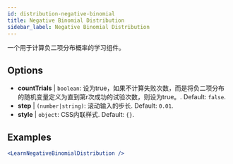 ```yaml
---
id: distribution-negative-binomial
title: Negative Binomial Distribution
sidebar_label: Negative Binomial Distribution
---
```


一个用于计算负二项分布概率的学习组件。

## Options

* __countTrials__ | `boolean`: 设为true，如果不计算失败次数，而是将负二项分布的随机变量定义为直到第r次成功的试验次数，则设为true。. Default: `false`.
* __step__ | `(number|string)`: 滚动输入的步长. Default: `0.01`.
* __style__ | `object`: CSS内联样式. Default: `{}`.


## Examples

```jsx live
<LearnNegativeBinomialDistribution />
```

